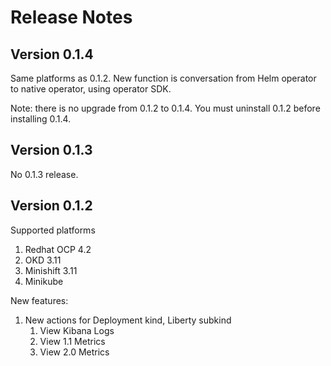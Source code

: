 # Release Notes 

## Version 0.1.4 

Same platforms as 0.1.2.  New function is conversation from Helm operator to native operator, using operator SDK. 

Note: there is no upgrade from 0.1.2 to 0.1.4.  You must uninstall 0.1.2 before installing 0.1.4. 

## Version 0.1.3 

No 0.1.3 release.

## Version 0.1.2 

Supported platforms

1. Redhat OCP 4.2 
1. OKD 3.11
1. Minishift 3.11
1. Minikube 

New features: 

1. New actions for Deployment kind, Liberty subkind
   1. View Kibana Logs 
   1. View 1.1 Metrics
   1. View 2.0 Metrics 
